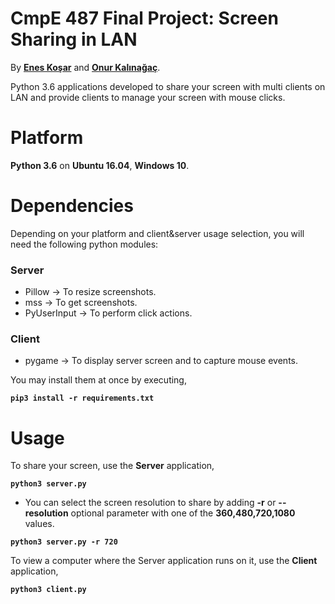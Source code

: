# CmpE 487 Final Project: Screen Sharing in LAN
By **[Enes Koşar](https://github.com/eneskosr)** and **[Onur Kalınağaç](https://github.com/Onurklngc)**.

Python 3.6 applications developed to share your screen with multi clients on LAN and provide clients to manage your screen with mouse clicks.

# Platform
**Python 3.6** on **Ubuntu 16.04**, **Windows 10**.

# Dependencies
Depending on your platform and client&server usage selection, you will need the following python modules:

### Server
* Pillow -> To resize screenshots.
* mss -> To get screenshots.
* PyUserInput -> To perform click actions.

### Client
* pygame -> To display server screen and to capture mouse events.

You may install them at once by executing,

**`pip3 install -r requirements.txt`**

# Usage

To share your screen, use the **Server** application,

**`python3 server.py`**

* You can select the screen resolution to share by adding **-r** or **--resolution** optional parameter with one of the **360,480,720,1080** values.

**`python3 server.py -r 720`**


To view a computer where the Server application runs on it, use the **Client** application,

**`python3 client.py`**


